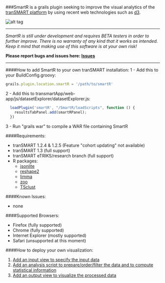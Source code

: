 ###SmartR is a grails plugin seeking to improve the visual analytics of the [tranSMART platform](https://github.com/transmart/transmartApp) by using recent web technologies such as [d3](http://d3js.org/).

![alt tag](http://i.imgur.com/8qltmqs.png)


---
*SmartR is still under development and requires BETA testers in order to further improve.
There is no warranty of any kind that it works as intended. 
Keep it mind that making use of this software is at your own risk!*

**Please report bugs and issues here: [Issues](http://usersupport.etriks.org)**

---

####How to add SmartR to your own tranSMART installation:
1 - Add this to your BuildConfig.groovy:
```javascript
grails.plugin.location.smartR = '/path/to/smartR'
```
2 - Add this to transmartApp/web-app/js/datasetExplorer/datasetExplorer.js: 
```javascript
  loadPlugin('smartR', "/SmartR/loadScripts", function () {
    resultsTabPanel.add(smartRPanel); 
  })
```
3 - Run "grails war" to compile a WAR file containing SmartR


####Requirements:
- tranSMART 1.2.4 & 1.2.5 (Feature "cohort updating" not available)
- tranSMART 1.3 (full support)
- tranSMART eTRIKS/research branch (full support)
- R packages: 
  - [jsonlite](https://cran.r-project.org/web/packages/jsonlite/index.html)
  - [reshape2](https://cran.r-project.org/web/packages/reshape2/index.html)
  - [limma](http://bioconductor.org/packages/release/bioc/html/limma.html)
  - [zoo](https://cran.r-project.org/web/packages/zoo/index.html)
  - [TSclust](https://cran.r-project.org/web/packages/TSclust/index.html)

####Known Issues: 
- none

####Supported Browsers:
- Firefox (fully supported)
- Chrome (fully supported)
- Internet Explorer (mostly supported)
- Safari (unsupported at this moment)
 
####How to deploy your own visualization:
1. [Add an input view to specify the input data](https://github.com/sherzinger/SmartR/blob/master/grails-app/views/smartR/_inSample.gsp)
2. [Add an analysis script to prepare/order/filter the data and to compute statistical information](https://github.com/sherzinger/SmartR/blob/master/web-app/Scripts/Sample.R)
3. [Add an output view to visualize the processed data](https://github.com/sherzinger/SmartR/blob/master/grails-app/views/visualizations/_outSample.gsp)

